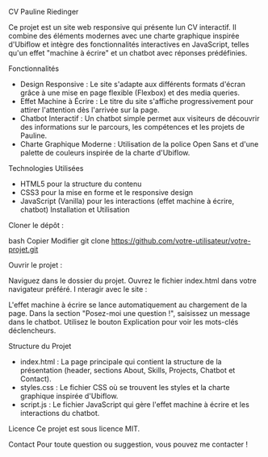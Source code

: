 CV Pauline Riedinger

Ce projet est un site web responsive qui présente lun CV interactif. Il combine des éléments modernes avec une charte graphique inspirée d'Ubiflow et intègre des fonctionnalités interactives en JavaScript, telles qu'un effet "machine à écrire" et un chatbot avec réponses prédéfinies.

Fonctionnalités

- Design Responsive : Le site s'adapte aux différents formats d'écran grâce à une mise en page flexible (Flexbox) et des media queries.
- Effet Machine à Écrire : Le titre du site s'affiche progressivement pour attirer l'attention dès l'arrivée sur la page.
- Chatbot Interactif : Un chatbot simple permet aux visiteurs de découvrir des informations sur le parcours, les compétences et les projets de Pauline.
- Charte Graphique Moderne : Utilisation de la police Open Sans et d'une palette de couleurs inspirée de la charte d'Ubiflow.

Technologies Utilisées

- HTML5 pour la structure du contenu
- CSS3 pour la mise en forme et le responsive design
- JavaScript (Vanilla) pour les interactions (effet machine à écrire, chatbot)
  Installation et Utilisation

Cloner le dépôt :

bash
Copier
Modifier
git clone https://github.com/votre-utilisateur/votre-projet.git

Ouvrir le projet :

Naviguez dans le dossier du projet.
Ouvrez le fichier index.html dans votre navigateur préféré.
I
nteragir avec le site :

L'effet machine à écrire se lance automatiquement au chargement de la page.
Dans la section "Posez-moi une question !", saisissez un message dans le chatbot. Utilisez le bouton Explication pour voir les mots-clés déclencheurs.

Structure du Projet

- index.html : La page principale qui contient la structure de la présentation (header, sections About, Skills, Projects, Chatbot et Contact).
- styles.css : Le fichier CSS où se trouvent les styles et la charte graphique inspirée d'Ubiflow.
- script.js : Le fichier JavaScript qui gère l'effet machine à écrire et les interactions du chatbot.

Licence
Ce projet est sous licence MIT.

Contact
Pour toute question ou suggestion, vous pouvez me contacter !
